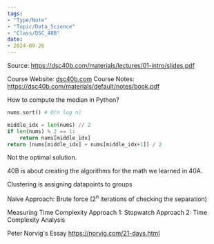 ```yaml
---
tags:
- "Type/Note"
- "Topic/Data_Science"
- "Class/DSC_40B"
date:
- 2024-09-26
---
```


Source: https://dsc40b.com/materials/lectures/01-intro/slides.pdf

Course Website: [dsc40b.com](https://dsc40b.com/)
Course Notes: https://dsc40b.com/materials/default/notes/book.pdf

How to compute the median in Python?

```python
nums.sort() # O(n log n)

middle_idx = len(nums) // 2
if len(nums) % 2 == 1:
    return nums[middle_idx]
return (nums[middle_idx] + nums[middle_idx+1]) / 2
```

Not the optimal solution.

40B is about creating the algorithms for the math we learned in 40A.

Clustering is assigning datapoints to groups

Naive Approach: Brute force ($2^n$ iterations of checking the separation)

Measuring Time Complexity
Approach 1: Stopwatch
Approach 2: Time Complexity Analysis

Peter Norvig's Essay https://norvig.com/21-days.html
